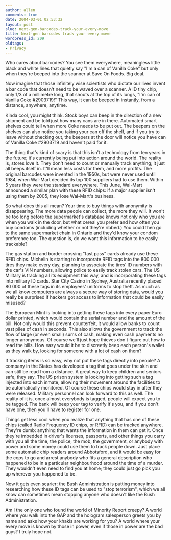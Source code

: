 ```yaml
---
author: allen
comments: true
date: 2004-03-01 02:53:32
layout: post
slug: next-gen-barcodes-track-your-every-move
title: Next-gen barcodes track your every move
wordpress_id: 209
oldtags:
- Privacy
---
```


Who cares about barcodes? You see them everywhere, meaningless little black and white lines that quietly say "I'm a can of Vanilla Coke" but only when they're beeped into the scanner at Save On Foods. Big deal.

Now imagine that those infinitely wise scientists who dictate our lives invent a bar code that doesn't need to be waved over a scanner. A ID tiny chip, only 1/3 of a millimetre long, that shouts at the top of its lungs, "I'm can of Vanilla Coke #2903719!" This way, it can be beeped in instantly, from a distance, anywhere, anytime.

Kinda cool, you might think. Stock boys can beep in the direction of a new shipment and be told just how many cans are in there. Automated smart shelves could tell when more Coke needs to be put out. The beepers on the shelves can also notice you taking your can off the shelf, and if you try to leave without checking out, the beepers at the door will notice you have can of Vanilla Coke #2903719 and haven't paid for it.

The thing that's kind of scary is that this isn't a technology from ten years in the future; it's currently being put into action around the world. The reality is, stores love it. They don't need to count or manually track anything; it just all beeps itself in. It'll mean less costs for them, and more profits. The original barcodes were invented in the 1950s, but were never used until 1984, when Wal-Mart decided its top 100 suppliers had to use them. Within 5 years they were the standard everywhere. This June, Wal-Mart announced a similar plan with these RFID chips: if a major supplier isn't using them by 2005, they lose Wal-Mart's business.

So what does this all mean? Your time to buy things with anonymity is disappearing. The more data people can collect, the more they will. It won't be too long before the supermarket's database knows not only who you are when you walk in the door, but what cereal you prefer and how often you buy condoms (including whether or not they're ribbed.) You could then go to the same supermarket chain in Ontario and they'd know your condom preference too. The question is, do we want this information to be easily trackable?

The gas station and border crossing "fast pass" cards already use these RFID chips. Michelin is starting to incorporate RFID tags into the 800 000 tires they make every day, planning to associate the tires' ID numbers with the car's VIN numbers, allowing police to easily track stolen cars. The US Military is tracking all its equipment this way, and is incorporating these tags into military ID cards. Star City Casino in Sydney, Australia recently placed 80 000 of these tags in its employees' uniforms to stop theft. As much as we all know computers are always a secure way of storing data, would you really be surprised if hackers got access to information that could be easily misused?

The European Mint is looking into getting these tags into every paper Euro dollar printed, which would contain the serial number and the amount of the bill. Not only would this prevent counterfeit, it would allow banks to count vast piles of cash in seconds. This also allows the government to track the flow of large (or even small) sums of cash, making even cash payments no longer anonymous. Of course we'll just hope thieves don't figure out how to read the bills. How easy would it be to discreetly beep each person's wallet as they walk by, looking for someone with a lot of cash on them?

If tracking items is so easy, why not put these tags directly into people? A company in the States has developed a tag that goes under the skin and can still be read from a distance. A great way to keep children and seniors safe, they say. The US prison system is looking into getting such a tag injected into each inmate, allowing their movement around the facilities to be automatically monitored. Of course these chips would stay in after they were released.  Military personnel can look forward to this as well. The reality of it is, once almost everybody is tagged, people will expect you to be tagged. The bank will beep your tag to verify it's you, and if you don't have one, then you'll have to register for one.

Things get less cool when you realize that anything that has one of these chips (called Radio Frequency ID chips, or RFID) can be tracked anywhere. They're dumb: anything that wants the information in them can get it. Once they're imbedded in driver's licenses, passports, and other things you carry with you all the time, the police, the mob, the government, or anybody with power and some money could use them to track people down. Just place some automatic chip readers around Abbotsford, and it would be easy for the cops to go and arrest anybody who fits a general description who happened to be in a particular neighbourhood around the time of a murder. They wouldn't even need to find you at home; they could just go pick you up wherever you happened to be.

Now it gets even scarier: the Bush Administration is putting money into researching how these ID tags can be used to "stop terrorism", which we all know can sometimes mean stopping anyone who doesn't like the Bush Administration.

Am I the only one who found the world of Minority Report creepy? A world where you walk into the GAP and the hologram salesperson greets you by name and asks how your khakis are working for you? A world where your every move is known by those in power, even if those in power are the bad guys? I truly hope not.
